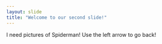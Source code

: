 ```yaml
---
layout: slide
title: "Welcome to our second slide!"
---
```

I need pictures of Spiderman!
Use the left arrow to go back!
